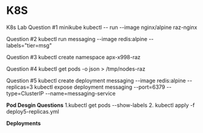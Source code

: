 # K8S
K8s Lab
Question #1 
minikube kubectl -- run --image nginx/alpine raz-nginx

Question #2
kubectl run messaging --image redis:alpine --labels="tier=msg"

Question #3
kubectl create namespace apx-x998-raz

Question #4
kubectl get pods -o json > /tmp/nodes-raz

Question #5
kubectl create deployment messaging --image redis:alpine --replicas=3
kubectl expose deployment messaging --port=6379 --type=ClusterIP --name=messaging-service


**Pod Desgin Questions**
1.kubectl get pods --show-labels
2. kubectl apply -f deploy5-replicas.yml





**Deployments**
